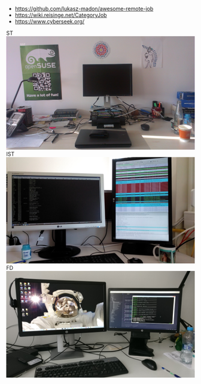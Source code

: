 * https://github.com/lukasz-madon/awesome-remote-job
* https://wiki.reisinge.net/CategoryJob
* https://www.cyberseek.org/

ST
<img src="/static/20130822_st.jpg" style="max-width:100%;height:auto">
IST
<img src="/static/20140423_ist.jpg" style="max-width:100%;height:auto">
FD
<img src="/static/20170412_fd.jpg" style="max-width:100%;height:auto">
